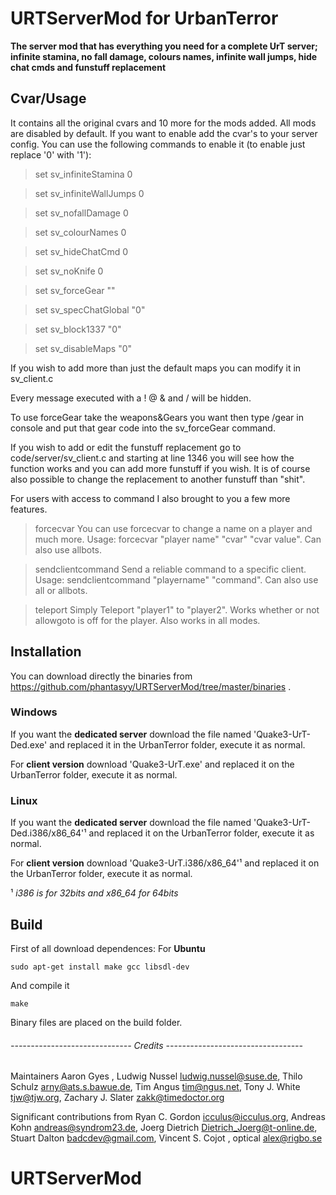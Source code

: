 # URTServerMod for UrbanTerror
**The server mod that has everything you need for a complete UrT server; infinite stamina, no fall damage, colours names, infinite wall jumps, hide chat cmds and funstuff replacement**

## Cvar/Usage
It contains all the original cvars and 10 more for the mods added. All mods are disabled by default. If you want to enable add the cvar's to your server config. You can use the following commands to enable it (to enable just replace '0' with '1'):

 > set sv_infiniteStamina 0

 > set sv_infiniteWallJumps 0

 > set sv_nofallDamage 0

 > set sv_colourNames 0
 
 > set sv_hideChatCmd 0
 
 > set sv_noKnife 0
 
 > set sv_forceGear ""
 
 > set sv_specChatGlobal "0"
 
 > set sv_block1337 "0"
 
 > set sv_disableMaps "0"

If you wish to add more than just the default maps you can modify it in sv_client.c

Every message executed with a ! @ & and / will be hidden.

To use forceGear take the weapons&Gears you want then type /gear in console and put that gear code into the sv_forceGear command.

If you wish to add or edit the funstuff replacement go to code/server/sv_client.c and starting at line 1346 you will see how the function works and you can add more funstuff if you wish. It is of course also possible to change the replacement to another funstuff than "shit".

For users with access to command I also brought to you a few more features.

 > forcecvar
You can use forcecvar to change a name on a player and much more.
Usage: forcecvar "player name" "cvar" "cvar value". Can also use allbots.

> sendclientcommand 
Send a reliable command to a specific client. 
Usage: sendclientcommand "playername" "command". Can also use all or allbots.

> teleport
Simply Teleport "player1" to "player2". Works whether or not allowgoto is off for the player. Also works in all modes.


## Installation
You can download directly the binaries from https://github.com/phantasyy/URTServerMod/tree/master/binaries .
### Windows
If you want the **dedicated server** download the file named 'Quake3-UrT-Ded.exe' and replaced it in the UrbanTerror folder, execute it as normal.

For **client version** download 'Quake3-UrT.exe' and replaced it on the UrbanTerror folder, execute it as normal.

### Linux
If you want the **dedicated server** download the file named 'Quake3-UrT-Ded.i386/x86_64'¹ and replaced it on the UrbanTerror folder, execute it as normal.

For **client version** download 'Quake3-UrT.i386/x86_64'¹ and replaced it on the UrbanTerror folder, execute it as normal.

 ¹ *i386 is for 32bits and x86_64 for 64bits*

## Build
First of all download dependences: For **Ubuntu**
```
sudo apt-get install make gcc libsdl-dev
```
And compile it
```
make
```
Binary files are placed on the build folder.



###### ------------------------------ Credits ----------------------------------

Maintainers
  Aaron Gyes <floam at sh dot nu>,
  Ludwig Nussel <ludwig.nussel@suse.de>,
  Thilo Schulz <arny@ats.s.bawue.de>,
  Tim Angus <tim@ngus.net>,
  Tony J. White <tjw@tjw.org>,
  Zachary J. Slater <zakk@timedoctor.org>

Significant contributions from
  Ryan C. Gordon <icculus@icculus.org>,
  Andreas Kohn <andreas@syndrom23.de>,
  Joerg Dietrich <Dietrich_Joerg@t-online.de>,
  Stuart Dalton <badcdev@gmail.com>,
  Vincent S. Cojot <vincent at cojot dot name>,
  optical <alex@rigbo.se>
# URTServerMod
